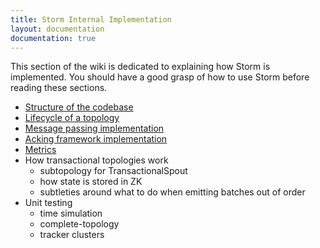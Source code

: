 ```yaml
---
title: Storm Internal Implementation
layout: documentation
documentation: true
---
```

This section of the wiki is dedicated to explaining how Storm is implemented. You should have a good grasp of how to use Storm before reading these sections. 

- [Structure of the codebase](Structure-of-the-codebase.html)
- [Lifecycle of a topology](Lifecycle-of-a-topology.html)
- [Message passing implementation](Message-passing-implementation.html)
- [Acking framework implementation](Acking-framework-implementation.html)
- [Metrics](Metrics.html)
- How transactional topologies work
   - subtopology for TransactionalSpout
   - how state is stored in ZK
   - subtleties around what to do when emitting batches out of order
- Unit testing
  - time simulation
  - complete-topology
  - tracker clusters
